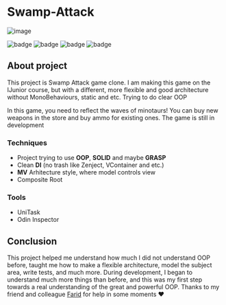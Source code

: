 # Swamp-Attack

![image](https://user-images.githubusercontent.com/73060890/216824878-4233b4df-c067-496c-8118-edca3d885f5b.png)

![badge](https://img.shields.io/static/v1?label=Engine&message=Unity&color=brightgreen&style=for-the-badge)
![badge](https://img.shields.io/static/v1?label=Language&message=C%23&color=blueviolet&style=for-the-badge)
![badge](https://img.shields.io/static/v1?label=architecture&message=MV&color=red&style=for-the-badge)
![badge](https://img.shields.io/static/v1?label=Platform&message=Android/Windows&color=blue&style=for-the-badge)

## About project

This project is Swamp Attack game clone. I am making this game on the IJunior course, but with a different, more flexible and good architecture without MonoBehaviours, static and etc. Trying to do clear OOP

In this game, you need to reflect the waves of minotaurs! You can buy new weapons in the store and buy ammo for existing ones. The game is still in development

### Techniques
 - Project trying to use **OOP**, **SOLID** and maybe **GRASP**
 - Clean **DI** (no trash like Zenject, VContainer and etc.)
 - **MV** Arhitecture style, where model controls view
 - Composite Root
 
### Tools
 - UniTask
 - Odin Inspector
 
 ## Conclusion
 
This project helped me understand how much I did not understand OOP before, taught me how to make a flexible architecture, model the subject area, write tests, and much more. During development, I began to understand much more things than before, and this was my first step towards a real understanding of the great and powerful OOP. Thanks to my friend and colleague [Farid](https://github.com/Farid357) for help in some moments :heart:
